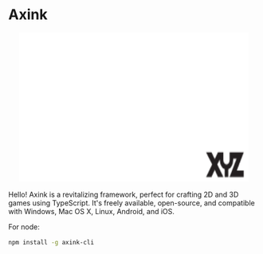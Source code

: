 # Axink

<!-- ![axink](axink-logo-dark.png#gh-light-mode-only)
![axink](axink-logo-light.png#gh-dark-mode-only) -->

<p align="center">
  <img width="460" height="300" src="axink-logo-light.png#gh-dark-mode-only">
</p>

Hello! Axink is a revitalizing framework, perfect for crafting 2D and 3D games using TypeScript. It's freely available, open-source, and compatible with Windows, Mac OS X, Linux, Android, and iOS.


For node:
```bash
npm install -g axink-cli
```